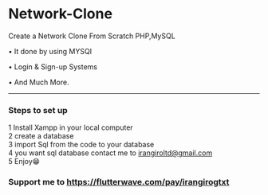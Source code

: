 # Network-Clone
Create a Network Clone From Scratch PHP,MySQL

• It done by using MYSQI

• Login & Sign-up Systems 

• And Much More.



---


### Steps to set up

1 Install Xampp in your local computer<br>
2 create a database <br>
3 import Sql from the code to your database<br>
4 you want sql database contact me to irangiroltd@gmail.com<br>
5 Enjoy😁


### Support me to https://flutterwave.com/pay/irangirogtxt
